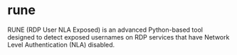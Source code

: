 # rune
RUNE (RDP User NLA Exposed) is an advanced Python-based tool designed to detect exposed usernames on RDP services that have Network Level Authentication (NLA) disabled.

